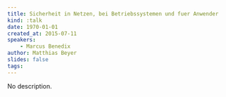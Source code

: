 ```yaml
---
title: Sicherheit in Netzen, bei Betriebssystemen und fuer Anwender
kind: :talk
date: 1970-01-01
created_at: 2015-07-11
speakers:
    - Marcus Benedix
author: Matthias Beyer
slides: false
tags:
---
```


No description.
